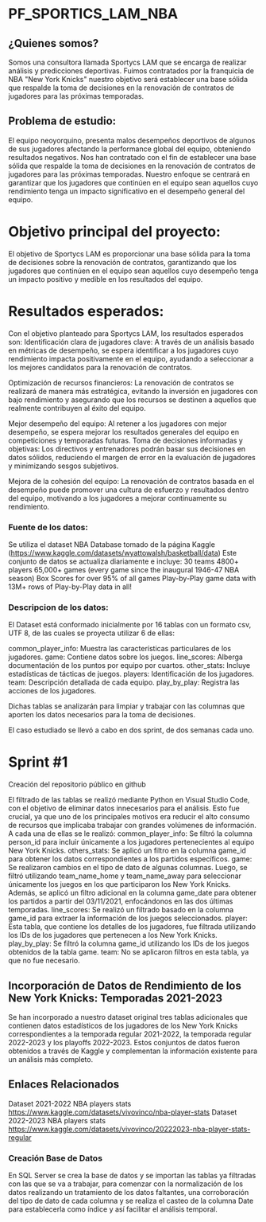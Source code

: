# PF_SPORTICS_LAM_NBA

## ¿Quienes somos?
Somos una consultora llamada Sportycs LAM que se encarga de realizar análisis y predicciones deportivas. Fuimos contratados por la franquicia de NBA "New York Knicks" 
nuestro objetivo será establecer una base sólida que respalde la toma de decisiones en la renovación de contratos de jugadores para las próximas temporadas.

## Problema de estudio:
El equipo neoyorquino, presenta malos desempeños deportivos de algunos de sus jugadores afectando la performance global del equipo, obteniendo resultados negativos. Nos han contratado con el fin de establecer una base sólida que respalde la toma de decisiones en la renovación de contratos de jugadores para las próximas temporadas. Nuestro enfoque se centrará en garantizar que los jugadores que continúen en el equipo sean aquellos cuyo rendimiento tenga un impacto significativo en el desempeño general del equipo.

# Objetivo principal del proyecto:
El objetivo  de Sportycs LAM es proporcionar una base sólida para la toma de decisiones sobre la renovación de contratos, garantizando que los jugadores que continúen en el equipo sean aquellos cuyo desempeño tenga un impacto positivo y medible en los resultados del equipo.

# Resultados esperados:
Con el objetivo planteado para Sportycs LAM, los resultados esperados son:
Identificación clara de jugadores clave: A través de un análisis basado en métricas de desempeño, se espera identificar a los jugadores cuyo rendimiento impacta positivamente en el equipo, ayudando a seleccionar a los mejores candidatos para la renovación de contratos.

Optimización de recursos financieros: La renovación de contratos se realizará de manera más estratégica, evitando la inversión en jugadores con bajo rendimiento y asegurando que los recursos se destinen a aquellos que realmente contribuyen al éxito del equipo.

Mejor desempeño del equipo: Al retener a los jugadores con mejor desempeño, se espera mejorar los resultados generales del equipo en competiciones y temporadas futuras.
Toma de decisiones informadas y objetivas: Los directivos y entrenadores podrán basar sus decisiones en datos sólidos, reduciendo el margen de error en la evaluación de jugadores y minimizando sesgos subjetivos.

Mejora de la cohesión del equipo: La renovación de contratos basada en el desempeño puede promover una cultura de esfuerzo y resultados dentro del equipo, motivando a los jugadores a mejorar continuamente su rendimiento.

### Fuente de los datos:

Se utiliza el dataset  NBA Database tomado de la página Kaggle
 (https://www.kaggle.com/datasets/wyattowalsh/basketball/data)
Este conjunto de datos se actualiza diariamente e incluye:
30 teams
4800+ players
65,000+ games (every game since the inaugural 1946-47 NBA season)
Box Scores for over 95% of all games
Play-by-Play game data with 13M+ rows of Play-by-Play data in all!

### Descripcion de los datos:
El Dataset está conformado inicialmente por 16 tablas con un formato csv, UTF 8, de las cuales se proyecta utilizar 6 de ellas:
 
common_player_info: Muestra las características particulares  de los jugadores.
game: Contiene datos sobre los juegos.
line_scores: Alberga documentación de los puntos por equipo por cuartos.
other_stats: Incluye estadísticas de tácticas de juegos.
players: Identificación de los jugadores.
team: Descripción detallada de cada equipo.
play_by_play: Registra las acciones de los jugadores.

Dichas tablas se analizarán para limpiar y trabajar con las columnas que aporten los datos necesarios para la toma de decisiones.

El caso estudiado se llevó a cabo en dos sprint, de dos semanas cada uno.
# Sprint #1
 Creación del repositorio público en github

El filtrado de las tablas se realizó mediante Python en Visual Studio Code, con el objetivo de eliminar datos innecesarios para el análisis. Esto fue crucial, ya que uno de los principales motivos era reducir el alto consumo de recursos que implicaba trabajar con grandes volúmenes de información. 
A cada una de ellas se le realizó:
common_player_info: Se filtró la columna person_id para incluir únicamente a los jugadores pertenecientes al equipo New York Knicks.
others_stats: Se aplicó un filtro en la columna game_id para obtener los datos correspondientes a los partidos específicos.
game: Se realizaron cambios en el tipo de dato de algunas columnas. Luego, se filtró utilizando team_name_home y team_name_away para seleccionar únicamente los juegos en los que participaron los New York Knicks. Además, se aplicó un filtro adicional en la columna game_date para obtener los partidos a partir del 03/11/2021, enfocándonos en las dos últimas temporadas.
line_scores: Se realizó un filtrado basado en la columna game_id para extraer la información de los juegos seleccionados.
player: Esta tabla, que contiene los detalles de los jugadores, fue filtrada utilizando los IDs de los jugadores que pertenecen a los New York Knicks.
play_by_play: Se filtró la columna game_id utilizando los IDs de los juegos obtenidos de la tabla game.
team: No se aplicaron filtros en esta tabla, ya que no fue necesario.

## Incorporación de Datos de Rendimiento de los New York Knicks: Temporadas 2021-2023
Se han incorporado a nuestro dataset original tres tablas adicionales que contienen datos estadísticos de los jugadores de los New York Knicks correspondientes a la temporada regular 2021-2022, la temporada regular 2022-2023 y los playoffs 2022-2023. Estos conjuntos de datos fueron obtenidos a través de Kaggle y complementan la información existente para un análisis más completo.
##  Enlaces Relacionados 
Dataset 2021-2022 NBA players stats
https://www.kaggle.com/datasets/vivovinco/nba-player-stats
Dataset 2022-2023 NBA players stats
https://www.kaggle.com/datasets/vivovinco/20222023-nba-player-stats-regular

### Creación Base de Datos 
En SQL Server se crea la base de datos y se importan las tablas ya filtradas con las que se va a trabajar, para comenzar con la normalización de los datos realizando un tratamiento de los datos faltantes, una corroboración del tipo de dato de cada columna y  se realiza el casteo de la columna Date para establecerla como índice y así facilitar el análisis temporal.

